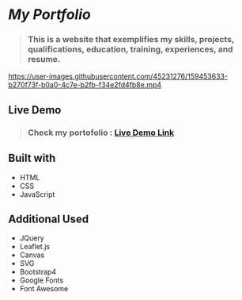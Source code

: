 # _My Portfolio_

> ### This is a website that exemplifies my skills, projects, qualifications, education, training, experiences, and resume.

https://user-images.githubusercontent.com/45231276/159453633-b270f73f-b0a0-4c7e-b2fb-f34e2fd4fb8e.mp4

## Live Demo

> ### Check my portofolio : [Live Demo Link](https://bondok6.github.io/My-Portfolio/)

## Built with

- HTML
- CSS
- JavaScript

## Additional Used

- JQuery
- Leaflet.js
- Canvas
- SVG
- Bootstrap4
- Google Fonts
- Font Awesome

